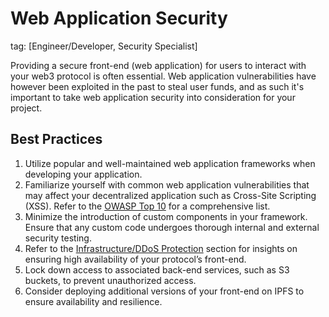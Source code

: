 # Web Application Security

tag: [Engineer/Developer, Security Specialist]

Providing a secure front-end (web application) for users to interact with your web3 protocol is often essential. Web application vulnerabilities have however been exploited in the past to steal user funds, and as such it's important to take web application security into consideration for your project.

## Best Practices

1. Utilize popular and well-maintained web application frameworks when developing your application.
2. Familiarize yourself with common web application vulnerabilities that may affect your decentralized application such as Cross-Site Scripting (XSS).
   Refer to the [OWASP Top 10](https://owasp.org/www-project-top-ten/) for a comprehensive list.
3. Minimize the introduction of custom components in your framework. Ensure that any custom code undergoes thorough internal and external security testing.
4. Refer to the [Infrastructure/DDoS Protection](../infrastructure/ddos-protection) section for insights on ensuring high availability of your protocol’s front-end.
5. Lock down access to associated back-end services, such as S3 buckets, to prevent unauthorized access.
6. Consider deploying additional versions of your front-end on IPFS to ensure availability and resilience.
